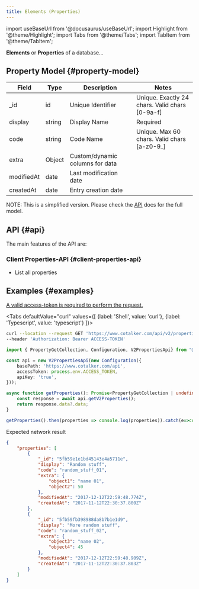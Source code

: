 ```yaml
---
title: Elements (Properties)
---
```

import useBaseUrl from '@docusaurus/useBaseUrl'; 
import Highlight from '@theme/Highlight';
import Tabs from '@theme/Tabs';
import TabItem from '@theme/TabItem';

__Elements__ or __Properties__ of a database...

## Property Model {#property-model}

| Field | Type | Description | Notes |
| ----  | ---- | ----------- | ----  |
| _id   | id   | Unique Identifier   | Unique. Exactly 24 chars. Valid chars [0-9a-f] |
| display  | string | Display Name | Required |
| code  | string | Code Name | Unique. Max 60 chars. Valid chars [a-z0-9_] |
| extra | Object | Custom/dynamic columns for data | 
| modifiedAt | date | Last modification date
| createdAt | date | Entry creation date
NOTE: This is a simplified version. Please check the [API](https://api.cotalker.com) docs for the full model.


## API {#api}

The main features of the API are:

### Client Properties-API {#client-properties-api}

* List all properties

## Examples {#examples}
[A valid access-token is required to perform the request.](/docs/documentation/api/auth)

<Tabs defaultValue="curl" values={[ {label: 'Shell', value: 'curl'}, {label: 'Typescript', value: 'typescript'} ]}>
<TabItem value="curl">

```bash
curl --location --request GET 'https://www.cotalker.com/api/v2/properties/' \
--header 'Authorization: Bearer ACCESS-TOKEN'
``` 

</TabItem>
<TabItem value="typescript" example="api_properties.ts">

```typescript
import { PropertyGetCollection, Configuration, V2PropertiesApi} from "@cotalker/cotalker-api";

const api = new V2PropertiesApi(new Configuration({
    basePath: 'https://www.cotalker.com/api',
    accessToken: process.env.ACCESS_TOKEN,
    apiKey: 'true',
}));

async function getProperties(): Promise<PropertyGetCollection | undefined> {
    const response = await api.getV2Properties();
    return response.data?.data;
}

getProperties().then(properties => console.log(properties)).catch(e=>console.log(e))

``` 

</TabItem>
</Tabs>

Expected network result 
<!-- response=api_user.json -->
```json
{
    "properties": [
        {
            "_id": "5fb59e1e1bd45143e4a5711e",
            "display": "Random stuff",
            "code": "random_stuff_01",
            "extra": {
                "object1": "name 01",
                "object2": 50
            },
            "modifiedAt": "2017-12-12T22:59:48.774Z",
            "createdAt": "2017-11-12T22:30:37.800Z"
        },
        {
            "_id": "5fb59fb398988da8b7b1e1d9",
            "display": "More random stuff",
            "code": "random_stuff_02",
            "extra": {
                "object3": "name 02",
                "object4": 45
            },
            "modifiedAt": "2017-12-12T22:59:48.909Z",
            "createdAt": "2017-11-12T22:30:37.803Z"
        }
    ]
}
```
<!-- end-response -->